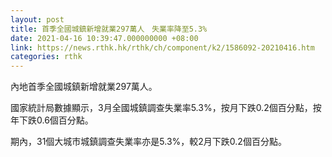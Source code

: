 ```yaml
---
layout: post
title: 首季全國城鎮新增就業297萬人　失業率降至5.3%
date: 2021-04-16 10:39:47.000000000 +08:00
link: https://news.rthk.hk/rthk/ch/component/k2/1586092-20210416.htm
categories: rthk
---
```


內地首季全國城鎮新增就業297萬人。

國家統計局數據顯示，3月全國城鎮調查失業率5.3%，按月下跌0.2個百分點，按年下跌0.6個百分點。

期內，31個大城市城鎮調查失業率亦是5.3%，較2月下跌0.2個百分點。

